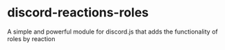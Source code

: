# discord-reactions-roles
A simple and powerful module for discord.js that adds the functionality of roles by reaction
